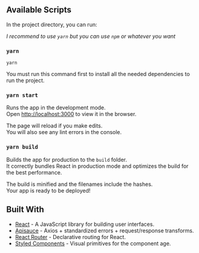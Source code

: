 ## Available Scripts

In the project directory, you can run:

_I recommend to use `yarn` but you can use `npm` or whatever you want_

### `yarn`

```
yarn
```

You must run this command first to install all the needed dependencies to run the project.


### `yarn start`

Runs the app in the development mode.<br />
Open [http://localhost:3000](http://localhost:3000) to view it in the browser.

The page will reload if you make edits.<br />
You will also see any lint errors in the console.

### `yarn build`

Builds the app for production to the `build` folder.<br />
It correctly bundles React in production mode and optimizes the build for the best performance.

The build is minified and the filenames include the hashes.<br />
Your app is ready to be deployed!

## Built With

* [React](https://reactjs.org/) - A JavaScript library for building user interfaces.
* [Apisauce](https://github.com/infinitered/apisauce) - Axios + standardized errors + request/response transforms.
* [React Router](https://reacttraining.com/react-router/) - Declarative routing for React.
* [Styled Components](https://www.styled-components.com/) - Visual primitives for the component age.
